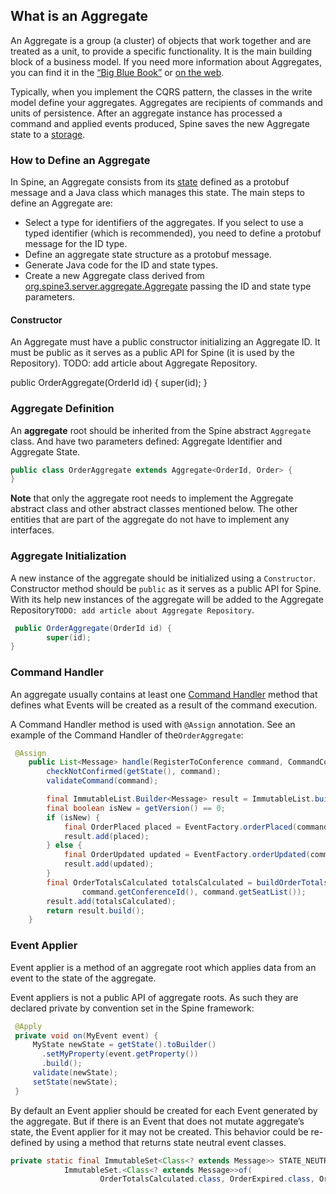 ## What is an Aggregate

An Aggregate is a group (a cluster) of objects that work together and are treated as a unit, to provide a specific functionality. It is the main building block of a business model. If you need more information about Aggregates, you can find it in the [“Big Blue Book”](http://www.amazon.com/Domain-Driven-Design-Tackling-Complexity-Software/dp/0321125215) or [on the web](http://blog.sapiensworks.com/post/2012/04/18/DDD-Aggregates-And-Aggregates-Root-Explained.aspx).

Typically, when you implement the CQRS pattern, the classes in the write model define your aggregates. Aggregates are recipients of commands and units of persistence. After an aggregate instance has processed a command and applied events produced, Spine saves the new Aggregate state to a [storage](../data-storage/index.md).

### How to Define an Aggregate

In Spine, an Aggregate consists from its [state](../biz-model/aggregate-states.md) defined as a protobuf message and a Java class which manages this state. 
The main steps to define an Aggregate are:

* Select a type for identifiers of the aggregates. If you select to use a typed identifier (which is recommended), you need to define a protobuf message for the ID type.
* Define an aggregate state structure as a protobuf message.
* Generate Java code for the ID and state types.
* Create a new Aggregate class derived from [org.spine3.server.aggregate.Aggregate](https://github.com/SpineEventEngine/core-java/blob/master/server/src/main/java/org/spine3/server/aggregate/Aggregate.java) passing the ID and state type parameters.

#### Constructor 

An Aggregate must have a public constructor initializing an Aggregate ID. It must be public as it serves as a public API for Spine (it is used by the Repository). TODO: add article about Aggregate Repository.

public OrderAggregate(OrderId id) {
        super(id);
}

### Aggregate Definition

An **aggregate** root should be inherited from the Spine abstract `Aggregate` class. And have two parameters defined: Aggregate Identifier and  Aggregate State.

```java
public class OrderAggregate extends Aggregate<OrderId, Order> {
}
```
**Note** that only the aggregate root needs to implement the Aggregate abstract class and other abstract classes mentioned below. The other entities that are part of the aggregate do not have to implement any interfaces.

### Aggregate Initialization
A new instance of the aggregate should be initialized using a `Constructor`. Constructor method should be `public` as it serves as a public API for Spine. With its help new instances of the aggregate will be added to the Aggregate Repository`TODO: add article about Aggregate Repository`. 
```java
 public OrderAggregate(OrderId id) {
        super(id);
}
```

### Command Handler
An aggregate usually contains at least one [Command Handler](./command-handler.md) method that defines what Events will be created as a result of the command execution. 

A Command Handler method is used with `@Assign` annotation. See an example of the Command Handler of the`OrderAggregate`:

```java
 @Assign
    public List<Message> handle(RegisterToConference command, CommandContext context) {
        checkNotConfirmed(getState(), command);
        validateCommand(command);

        final ImmutableList.Builder<Message> result = ImmutableList.builder();
        final boolean isNew = getVersion() == 0;
        if (isNew) {
            final OrderPlaced placed = EventFactory.orderPlaced(command);
            result.add(placed);
        } else {
            final OrderUpdated updated = EventFactory.orderUpdated(command);
            result.add(updated);
        }
        final OrderTotalsCalculated totalsCalculated = buildOrderTotalsCalculated(command.getOrderId(),
                command.getConferenceId(), command.getSeatList());
        result.add(totalsCalculated);
        return result.build();
    }
```
### Event Applier
Event applier is a method of an aggregate root which applies data from an event to the state of the aggregate.

Event appliers is not a public API of aggregate roots. As such they are declared private by convention set in the Spine framework:

``````java
 @Apply
 private void on(MyEvent event) {
     MyState newState = getState().toBuilder()
       .setMyProperty(event.getProperty())
       .build();
     validate(newState);
     setState(newState);
 }
``````
By default an Event applier should be created for each Event generated by the aggregate. But if there is an Event that does not mutate aggregate’s state, the Event applier for it may not be created. 
This behavior could be re-defined by using a method that returns state neutral event classes. 
```java
private static final ImmutableSet<Class<? extends Message>> STATE_NEUTRAL_EVENT_CLASSES =
            ImmutableSet.<Class<? extends Message>>of(
                    OrderTotalsCalculated.class, OrderExpired.class, OrderRegistrantAssigned.class);
```